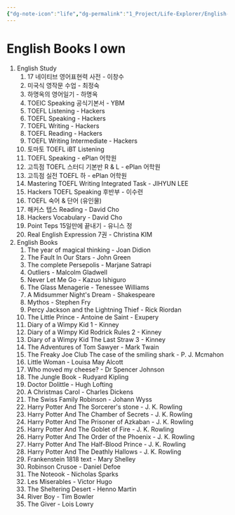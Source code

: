 ```yaml
---
{"dg-note-icon":"life","dg-permalink":"1_Project/Life-Explorer/English-Book-List","created-date":"2025-01-03 4:01:40 pm","date":"2025-01-03","type":"plan","tags":["life","list","plan"],"aliases":null,"dg-publish":true,"permalink":"/1_Project/Life-Explorer/English-Book-List/","dgPassFrontmatter":true,"noteIcon":"life"}
---
```


# **English Books I own**
1. English Study
	1. 17 네이티브 영어표현력 사전 - 이창수
	2. 미국식 영작문 수업 - 최정숙
	3. 하명옥의 영어일기 - 하명옥
	4. TOEIC Speaking 공식기본서 - YBM
	5. TOEFL Listening - Hackers
	6. TOEFL Speaking - Hackers
	7. TOEFL Writing - Hackers
	8. TOEFL Reading - Hackers
	9. TOEFL Writing Intermediate - Hackers
	10. 토마토 TOEFL iBT Listening 
	11. TOEFL Speaking - ePlan 어학원
	12. 고득점 TOEFL 스터디 기본반 R & L - ePlan 어학원
	13. 고득점 실전 TOEFL 하 - ePlan 어학원
	14. Mastering TOEFL Writing Integrated Task - JIHYUN LEE
	15. Hackers TOEFL Speaking 후반부 - 이수련 
	16. TOEFL 숙어 & 단어 (유인물)
	17. 해커스 텝스 Reading - David Cho
	18. Hackers Vocabulary - David Cho
	19. Point Teps 15일만에 끝내기 - 유니스 정
	20. Real English Expression 7권 - Christina KIM
2. English Books
	1. The year of magical thinking - Joan Didion
	2. The Fault In Our Stars - John Green
	3. The complete Persepolis - Marjane Satrapi
	4. Outliers - Malcolm Gladwell
	5. Never Let Me Go - Kazuo Ishiguro
	6. The Glass Menagerie - Tenessee Williams
	7. A Midsummer Night's Dream - Shakespeare
	8. Mythos - Stephen Fry
	9. Percy Jackson and the Lightning Thief - Rick Riordan
	10. The Little Prince - Antoine de Saint - Exupery
	11. Diary of a Wimpy Kid 1 - Kinney
	12. Diary of a Wimpy Kid Rodrick Rules 2 - Kinney
	13. Diary of a Wimpy Kid The Last Straw 3 - Kinney
	14. The Adventures of Tom Sawyer - Mark Twain
	15. The Freaky Joe Club The case of the smiling shark - P. J. Mcmahon
	16. Little Woman - Louisa May Alcott
	17. Who moved my cheese? - Dr Spencer Johnson
	18. The Jungle Book - Rudyard Kipling
	19. Doctor Dolittle - Hugh Lofting
	20. A Christmas Carol - Charles Dickens
	21. The Swiss Family Robinson - Johann Wyss
	22. Harry Potter And The Sorcerer's stone - J. K. Rowling
	23. Harry Potter And The Chamber of Secrets - J. K. Rowling
	24. Harry Potter And The Prisoner of Azkaban - J. K. Rowling
	25. Harry Potter And The Goblet of Fire - J. K. Rowling
	26. Harry Potter And The Order of the Phoenix - J. K. Rowling
	27. Harry Potter And The Half-Blood Prince - J. K. Rowling
	28. Harry Potter And The Deathly Hallows - J. K. Rowling
	29. Frankenstein 1818 text - Mary Shelley
	30. Robinson Crusoe - Daniel Defoe
	31. The Noteook - Nicholas Sparks
	32. Les Miserables - Victor Hugo
	33. The Sheltering Desert - Henno Martin
	34. River Boy - Tim Bowler
	35. The Giver - Lois Lowry